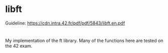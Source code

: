 # libft
Guideline: https://cdn.intra.42.fr/pdf/pdf/5843/libft.en.pdf
#
My implementation of the ft library. Many of the functions here are tested on the 42 exam.
